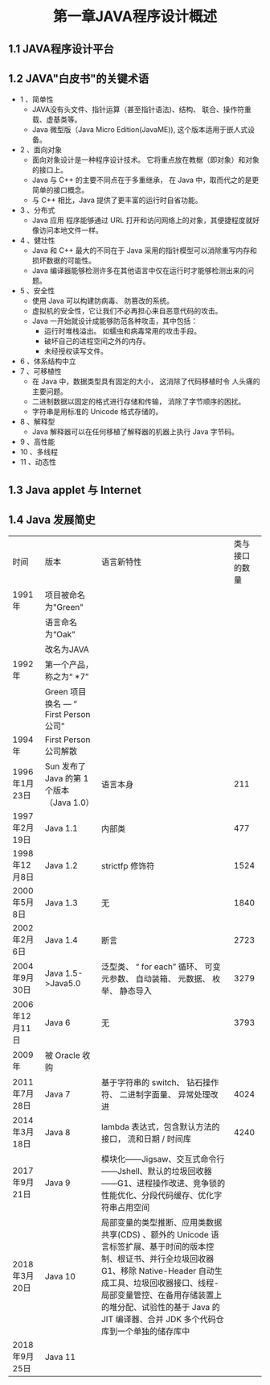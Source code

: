 <h1 align="center">第一章JAVA程序设计概述</h1>

## 1.1 JAVA程序设计平台

## 1.2 JAVA"白皮书"的关键术语

* 1 、简单性
  * JAVA没有头文件、指针运算（甚至指针语法)、结构、 联合、操作符重载、虚基类等。
  * Java 微型版（Java Micro Edition(JavaME)), 这个版本适用于嵌人式设备。
* 2 、面向对象
  * 面向对象设计是一种程序设计技术。 它将重点放在教椐（即对象）和对象的接口上。
  * Java 与 C++ 的主要不同点在于多重继承， 在 Java 中，取而代之的是更简单的接口概念。
  * 与 C++ 相比，Java 提供了更丰富的运行时自省功能。
* 3 、分布式
  * Java 应用 程序能够通过 URL 打开和访问网络上的对象，其便捷程度就好像访问本地文件一样。
* 4 、健壮性
  * Java 和 C++ 最大的不同在于 Java 采用的指针模型可以消除重写内存和损坏数据的可能性。
  * Java 编译器能够检测许多在其他语言中仅在运行时才能够检测出来的问题。 
* 5 、安全性
  * 使用 Java 可以构建防病毒、 防篡改的系统。 
  * 虚拟机的安全性，它让我们不必再担心来自恶意代码的攻击。 
  * Java 一开始就设计成能够防范各种攻击，其中包括： 
    * 运行时堆栈溢出。 如蠕虫和病毒常用的攻击手段。 
    * 破坏自己的进程空间之外的内存。 
    * 未经授权读写文件。 
* 6 、体系结构中立 
* 7 、可移植性
	* 在 Java 中，数据类型具有固定的大小， 这消除了代码移植时令 人头痛的主要问题。
	* 二进制数据以固定的格式进行存储和传输， 消除了字节顺序的困扰。
	* 字符串是用标准的 Unicode 格式存储的。 
* 8 、解释型
	* Java 解释器可以在任何移植了解释器的机器上执行 Java 字节码。
* 9 、高性能 
* 10 、多线程 
* 11 、动态性

## 1.3 Java applet 与 Internet

## 1.4 Java 发展简史

<table>
   <tr>
      <td>时间</td>
      <td>版本</td>
      <td>语言新特性 </td>
      <td>类与接口的数量</td>
   </tr>
   <tr>
      <td>1991年</td>
      <td>项目被命名为"Green"</td>
      <td></td>
      <td></td>
   </tr>
   <tr>
      <td></td>
      <td>语言命名为“Oak”</td>
      <td></td>
      <td></td>
   </tr>
   <tr>
      <td></td>
      <td>改名为JAVA</td>
      <td></td>
      <td></td>
   </tr>
   <tr>
      <td>1992年</td>
      <td>第一个产品，称之为“ *7”</td>
      <td></td>
      <td></td>
   </tr>
   <tr>
      <td></td>
      <td>Green 项目换名 —  “ First Person 公司”</td>
      <td></td>
      <td></td>
   </tr>
   <tr>
      <td>1994年</td>
      <td>First Person 公司解散</td>
      <td></td>
      <td></td>
   </tr>
   <tr>
      <td>1996年1月23日</td>
      <td>Sun 发布了 Java 的第 1 个版本（Java 1.0）</td>
      <td>语言本身 </td>
      <td>211</td>
   </tr>
   <tr>
      <td>1997年2月19日</td>
      <td>Java 1.1</td>
      <td>内部类 </td>
      <td>477</td>
   </tr>
   <tr>
      <td>1998年12月8日</td>
      <td>Java 1.2</td>
      <td>strictfp 修饰符 </td>
      <td>1524</td>
   </tr>
   <tr>
      <td>2000年5月8日</td>
      <td>Java 1.3</td>
      <td>无</td>
      <td>1840</td>
   </tr>
   <tr>
      <td>2002年2月6日</td>
      <td>Java 1.4</td>
      <td>断言</td>
      <td>2723</td>
   </tr>
   <tr>
      <td>2004年9月30日</td>
      <td>Java 1.5->Java5.0</td>
      <td>泛型类、 “ for each” 循环、 可变元参数、 自动装箱、 元数据、 枚举、 静态导入</td>
      <td>3279</td>
   </tr>
   <tr>
      <td>2006年12月11日</td>
      <td>Java 6</td>
      <td>无</td>
      <td>3793</td>
   </tr>
   <tr>
      <td>2009年</td>
      <td>被 Oracle 收购</td>
      <td></td>
      <td></td>
   </tr>
   <tr>
      <td>2011年7月28日</td>
      <td>Java 7</td>
      <td>基于字符串的 switch、 钻石操作符、 二进制字面量、 异常处理改进</td>
      <td>4024</td>
   </tr>
   <tr>
      <td>2014年3月18日</td>
      <td>Java 8</td>
      <td> lambda 表达式，包含默认方法的接口， 流和日期 / 时间库</td>
      <td>4240</td>
   </tr>
   <tr>
      <td>2017年9月21日</td>
      <td>Java 9</td>
      <td>模块化——Jigsaw、交互式命令行——Jshell、默认的垃圾回收器——G1、进程操作改进、竞争锁的性能优化、分段代码缓存、优化字符串占用空间 </td>
      <td></td>
   </tr>
   <tr>
      <td>2018年3月20日</td>
      <td>Java 10</td>
      <td>局部变量的类型推断、应用类数据共享(CDS) 、额外的 Unicode 语言标签扩展、基于时间的版本控制、根证书、并行全垃圾回收器 G1、移除 Native-Header 自动生成工具、垃圾回收器接口、线程-局部变量管控、在备用存储装置上的堆分配、试验性的基于 Java 的 JIT 编译器、合并 JDK 多个代码仓库到一个单独的储存库中</td>
      <td></td>
   </tr>
   <tr>
      <td>2018年9月25日</td>
      <td>Java 11</td>
	  <td></td>
	  <td></td>
   </tr>
</table>

